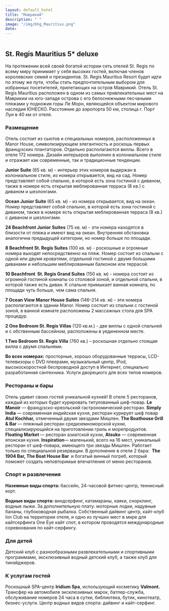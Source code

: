 ```yaml
---
layout: default_hotel
title: "Маврикий"
description: " "
image: "/img/bhg_Mauritius.png"
date: 
---
```



<div id="photo_gallery"><a class="gallery" rel="group" href="/hotels/mauritius/11793/0YoXTRbC2u.jpg" target="_blank" title=""><img src="https://raw.githubusercontent.com/52tour/52tour.github.io/main/hotels/mauritius/11793/_0YoXTRbC2u.jpg" alt=""></a><a class="gallery" rel="group" href="/hotels/mauritius/11793/1vsjnXJqSU.jpg" target="_blank" title=""><img src="https://raw.githubusercontent.com/52tour/52tour.github.io/main/hotels/mauritius/11793/_1vsjnXJqSU.jpg" alt=""></a><a class="gallery" rel="group" href="/hotels/mauritius/11793/6Qtgo88TkJ.jpg" target="_blank" title=""><img src="https://raw.githubusercontent.com/52tour/52tour.github.io/main/hotels/mauritius/11793/_6Qtgo88TkJ.jpg" alt=""></a><a class="gallery" rel="group" href="/hotels/mauritius/11793/7CgD7ND6G0.jpg" target="_blank" title=""><img src="https://raw.githubusercontent.com/52tour/52tour.github.io/main/hotels/mauritius/11793/_7CgD7ND6G0.jpg" alt=""></a><a class="gallery" rel="group" href="/hotels/mauritius/11793/7n1ZX4dbXO.jpg" target="_blank" title=""><img src="https://raw.githubusercontent.com/52tour/52tour.github.io/main/hotels/mauritius/11793/_7n1ZX4dbXO.jpg" alt=""></a><a class="gallery" rel="group" href="/hotels/mauritius/11793/IuS3iApoyM.jpg" target="_blank" title=""><img src="https://raw.githubusercontent.com/52tour/52tour.github.io/main/hotels/mauritius/11793/_IuS3iApoyM.jpg" alt=""></a><a class="gallery" rel="group" href="/hotels/mauritius/11793/KTT9QM02p3.jpg" target="_blank" title=""><img src="https://raw.githubusercontent.com/52tour/52tour.github.io/main/hotels/mauritius/11793/_KTT9QM02p3.jpg" alt=""></a><a class="gallery" rel="group" href="/hotels/mauritius/11793/KWhwFlKykn.jpg" target="_blank" title=""><img src="https://raw.githubusercontent.com/52tour/52tour.github.io/main/hotels/mauritius/11793/_KWhwFlKykn.jpg" alt=""></a><a class="gallery" rel="group" href="/hotels/mauritius/11793/M3WVteIajU.jpg" target="_blank" title=""><img src="https://raw.githubusercontent.com/52tour/52tour.github.io/main/hotels/mauritius/11793/_M3WVteIajU.jpg" alt=""></a><a class="gallery" rel="group" href="/hotels/mauritius/11793/MNBJ0ig1kn.jpg" target="_blank" title=""><img src="https://raw.githubusercontent.com/52tour/52tour.github.io/main/hotels/mauritius/11793/_MNBJ0ig1kn.jpg" alt=""></a><a class="gallery" rel="group" href="/hotels/mauritius/11793/MQ8piNH4by.jpg" target="_blank" title=""><img src="https://raw.githubusercontent.com/52tour/52tour.github.io/main/hotels/mauritius/11793/_MQ8piNH4by.jpg" alt=""></a><a class="gallery" rel="group" href="/hotels/mauritius/11793/MpdDutnmIg.jpg" target="_blank" title=""><img src="https://raw.githubusercontent.com/52tour/52tour.github.io/main/hotels/mauritius/11793/_MpdDutnmIg.jpg" alt=""></a><a class="gallery" rel="group" href="/hotels/mauritius/11793/MwSA3edSA5.jpg" target="_blank" title=""><img src="https://raw.githubusercontent.com/52tour/52tour.github.io/main/hotels/mauritius/11793/_MwSA3edSA5.jpg" alt=""></a><a class="gallery" rel="group" href="/hotels/mauritius/11793/OThRvp3Ubk.jpg" target="_blank" title=""><img src="https://raw.githubusercontent.com/52tour/52tour.github.io/main/hotels/mauritius/11793/_OThRvp3Ubk.jpg" alt=""></a><a class="gallery" rel="group" href="/hotels/mauritius/11793/Qy6JIXwJZV.jpg" target="_blank" title=""><img src="https://raw.githubusercontent.com/52tour/52tour.github.io/main/hotels/mauritius/11793/_Qy6JIXwJZV.jpg" alt=""></a><a class="gallery" rel="group" href="/hotels/mauritius/11793/UT0mcnkVOd.jpg" target="_blank" title=""><img src="https://raw.githubusercontent.com/52tour/52tour.github.io/main/hotels/mauritius/11793/_UT0mcnkVOd.jpg" alt=""></a><a class="gallery" rel="group" href="/hotels/mauritius/11793/WuWcGx1275.jpg" target="_blank" title=""><img src="https://raw.githubusercontent.com/52tour/52tour.github.io/main/hotels/mauritius/11793/_WuWcGx1275.jpg" alt=""></a><a class="gallery" rel="group" href="/hotels/mauritius/11793/a8CrEiMoQ7.jpg" target="_blank" title=""><img src="https://raw.githubusercontent.com/52tour/52tour.github.io/main/hotels/mauritius/11793/_a8CrEiMoQ7.jpg" alt=""></a><a class="gallery" rel="group" href="/hotels/mauritius/11793/azgbAOmA4f.jpg" target="_blank" title=""><img src="https://raw.githubusercontent.com/52tour/52tour.github.io/main/hotels/mauritius/11793/_azgbAOmA4f.jpg" alt=""></a><a class="gallery" rel="group" href="/hotels/mauritius/11793/bYlNHl5Xnq.jpg" target="_blank" title=""><img src="https://raw.githubusercontent.com/52tour/52tour.github.io/main/hotels/mauritius/11793/_bYlNHl5Xnq.jpg" alt=""></a><a class="gallery" rel="group" href="/hotels/mauritius/11793/e0LJ4eTZDo.jpg" target="_blank" title=""><img src="https://raw.githubusercontent.com/52tour/52tour.github.io/main/hotels/mauritius/11793/_e0LJ4eTZDo.jpg" alt=""></a><a class="gallery" rel="group" href="/hotels/mauritius/11793/gkkeJcqwpw.jpg" target="_blank" title=""><img src="https://raw.githubusercontent.com/52tour/52tour.github.io/main/hotels/mauritius/11793/_gkkeJcqwpw.jpg" alt=""></a><a class="gallery" rel="group" href="/hotels/mauritius/11793/hTvvw0YTnG.jpg" target="_blank" title=""><img src="https://raw.githubusercontent.com/52tour/52tour.github.io/main/hotels/mauritius/11793/_hTvvw0YTnG.jpg" alt=""></a><a class="gallery" rel="group" href="/hotels/mauritius/11793/lu3C8bpLh5.jpg" target="_blank" title=""><img src="https://raw.githubusercontent.com/52tour/52tour.github.io/main/hotels/mauritius/11793/_lu3C8bpLh5.jpg" alt=""></a><a class="gallery" rel="group" href="/hotels/mauritius/11793/nvYoSbMd6A.jpg" target="_blank" title=""><img src="https://raw.githubusercontent.com/52tour/52tour.github.io/main/hotels/mauritius/11793/_nvYoSbMd6A.jpg" alt=""></a><a class="gallery" rel="group" href="/hotels/mauritius/11793/os6ps3uGer.jpg" target="_blank" title=""><img src="https://raw.githubusercontent.com/52tour/52tour.github.io/main/hotels/mauritius/11793/_os6ps3uGer.jpg" alt=""></a><a class="gallery" rel="group" href="/hotels/mauritius/11793/qW9xFRvbAu.jpg" target="_blank" title=""><img src="https://raw.githubusercontent.com/52tour/52tour.github.io/main/hotels/mauritius/11793/_qW9xFRvbAu.jpg" alt=""></a><a class="gallery" rel="group" href="/hotels/mauritius/11793/uvMPKw1a2r.jpg" target="_blank" title=""><img src="https://raw.githubusercontent.com/52tour/52tour.github.io/main/hotels/mauritius/11793/_uvMPKw1a2r.jpg" alt=""></a><a class="gallery" rel="group" href="/hotels/mauritius/11793/wWOwmDPmRv.jpg" target="_blank" title=""><img src="https://raw.githubusercontent.com/52tour/52tour.github.io/main/hotels/mauritius/11793/_wWOwmDPmRv.jpg" alt=""></a><a class="gallery" rel="group" href="/hotels/mauritius/11793/xKZpOi0eGy.jpg" target="_blank" title=""><img src="https://raw.githubusercontent.com/52tour/52tour.github.io/main/hotels/mauritius/11793/_xKZpOi0eGy.jpg" alt=""></a></div>

<div id="content"><div class="message"><h2>St. Regis Mauritius 5* deluxe</h2><p>На протяжении всей своей богатой истории сеть отелей St. Regis по всему миру принимает у себя высоких гостей, включая членов королевских семей и президентов. St. Regis Mauritius Resort будет идти по этому же пути, чтобы стать предпочтительным выбором для избранных посетителей, прилетающих на остров Маврикий. Отель St. Regis Mauritius расположен в одном из самых привлекательных мест на Маврикии на юго-западе острова с его белоснежными песчаными пляжами у подножия горы Ле Морн, являющейся объектом мирового наследия ЮНЕСКО. Расстояние до аэропорта 50 км, столица г. Порт Луи в 40 км от отеля.</p><h3>Размещение</h3><p>Отель состоит из сьютов и специальных номеров, расположенных в Manor House, символизирующем элегантность и роскошь первых французских плантаторов. Отдельно располагаются виллы. Всего в отеле 172 номера. Дизайн интерьеров выполнен в колониальном стиле и отражает как современные, так и традиционные тенденции.</p><p><b>Junior Suite</b> (65 кв. м) - интерьер этих номеров выдержан в колониальном стиле, из номера открывается, вид на сад. Номер представляет собой спальню, в которой есть зона гостиной с диваном, также в номере есть открытая меблированная терраса (8 кв.) c диваном и шезлонгами.</p><p><b>Ocean Junior Suite&nbsp;</b>(65 кв. м) -&nbsp;из номера открывается, вид на океан. Номер представляет собой спальню, в которой есть зона гостиной с диваном, также в номере есть открытая меблированная терраса (8 кв.) c диваном и шезлонгами.</p><p><b>24 Beachfront Junior Suites</b> (75 кв. м) - эти номера находятся в близости от пляжа и имеют вид на океан. Внутренняя обстановка аналогична предыдущей категории, но номер больше по площади.&nbsp;</p><p><b>8 Beachfront St. Regis Suites</b> (100 кв. м) - роскошные и огромные номера выходят непосредственно на пляж. Номер состоит из спальни с одной или двумя кроватями, отдельной гостиной с двумя большими диванами и небольшим меблированным балконом или террасой.</p><p><b>10 Beachfront &nbsp;St. Regis Grand Suites</b> (150 кв. м) - номера состоят из огромной гостиной комнаты со столовой зоной, и отдельной спальни, в которой также есть диван. К спальне примыкает ванная комната, по площади чуть больше, чем сама спальня.</p><p><b>7 Ocean View Manor House Suites</b> (146–214 кв. м) - эти номера располагаются в здании Manor. Номер состоит из спальни с гостиной зоной, в ванной комнате расположены 2 массажных стола для SPA процедур.</p><p><b>2 One Bedroom St. Regis Villas</b> (120 кв.м.) - две виллы с одной спальней и с обственным бассейном, расположены в уединенном месте.</p><p><b>1 Two Bedroom St. Regis Villa</b> (760 кв.) – роскошная отдельно стоящая вилла с двумя спальнями.</p><p><b>Во всех номерах:</b>&nbsp;просторные, хорошо оборудованные террасы, LCD-телевизоры с DVD плеерами, музыкальный центр, IPod, высокоскоростной беспроводной доступ в Интернет, специально разработанная сантехника. Услуги дворецкого для всех типов номеров.</p><h3>Рестораны и бары</h3><p>Отель удивит своих гостей уникальной кухней! В отеле 5 ресторанов, каждый из которых будет курировать титулованный шеф-повар. <b>Le Manoir</b> — французско-креольский гастрономический ресторан. <b>Simply India</b> — современная индийская кухня, ресторан курирует шеф повар <b>Atul Kochhar,</b> отмеченный двумя звездами Мишлен. <b>The Boathouse Grill &amp; Bar </b>— пляжный ресторан средиземноморской кухни, специализирующийся на приготовлении гриль и морепродуктов. <b>Floating Market </b>— ресторан азиатской кухни, <b>Atsuko</b> — современная японская кухня.<b> Inspiration</b>— маленький, всего на 16 мест, уникальный ресторан от шеф-повара, имеющего три звезды Мишлен. Работает только по специальной резервации. В дополнение в отеле 2 бара: &nbsp;<b>The 1904 Bar, The Boat House Bar &nbsp;</b>и&nbsp;богатый винный погреб, который поможет создать неповторимые впечатления от меню ресторанов.</p><h3>Спорт и развлечения</h3><p><b>Наземные виды спорта: </b>бассейн, 24-часовой фитнес-центр, теннисный корт.<b> <br></b></p><p><b>Водные виды спорта: </b>виндсерфинг, катамараны, каяки, снорклинг, водные лыжи. За дополнительную плату: моторные лодки, надувные бананы, глубоководная рыбалка.&nbsp;Cобственный дайвинг центр, кайт-клуб Ion Club на территории отеля, и одно из лучших мест в мире для кайтсерфинга One Eye кайт спот, в котором проводятся международные соревнования по кайт-серфингу.</p><h3>Для детей</h3><p>Детский клуб с разнообразными развлекательными и спортивными программами, эксклюзивный водный детский клуб, а также клуб для тинэйджеров.</p><h3>К услугам гостей</h3><p>Роскошный SPA-центр <b>Iridium Spa</b>, использующий косметику <b>Valmont.</b> Трансфер на автомобиле эксклюзивных марок, батлер-служба, обслуживание номеров 24 часа в сутки, библиотека, бутик, кинотеатр, бизнес-услуги. Центр водных видов спорта: дайвинг и кайт-серфинг.</p></div>

<br><br><br></div>